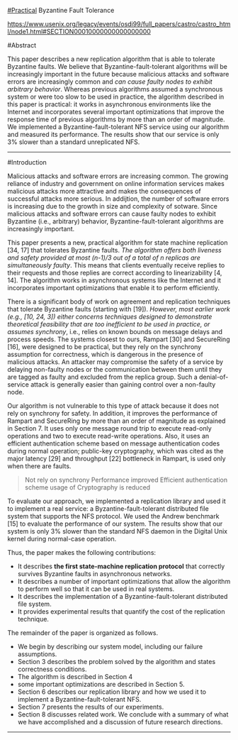 
[#Practical](#Practical) Byzantine Fault Tolerance

https://www.usenix.org/legacy/events/osdi99/full_papers/castro/castro_html/node1.html#SECTION00010000000000000000

#Abstract

This paper describes a new replication algorithm that is able to tolerate Byzantine faults. We believe that Byzantine-fault-tolerant algorithms will be increasingly important in the future because malicious attacks and software errors are increasingly common and *can cause faulty nodes to exhibit arbitrary behavior*. Whereas previous algorithms assumed a synchronous system or were too slow to be used in practice, the algorithm described in this paper is practical: it works in asynchronous environments like the Internet and incorporates several important optimizations that improve the response time of previous algorithms by more than an order of magnitude. We implemented a Byzantine-fault-tolerant NFS service using our algorithm and measured its performance. The results show that our service is only 3% slower than a standard unreplicated NFS. 

----

#Introduction

Malicious attacks and software errors are increasing common. The growing reliance of industry and government on online information services makes malicious attacks more attractive and makes the consequences of successful attacks more serious. In addijtion, the number of software errors is increasing due to the growth in size and complexity of sotware. Since malicious attacks and software errors can cause faulty nodes to exhibit Byzantine (i.e., arbitrary) behavior, Byzantine-fault-tolerant algorithms are increasingly important.

This paper presents a new, practical algorithm for state machine replication [34, 17] that tolerates Byzantine faults. *The algorithm offers both liveness and safety provided at most (n-1)/3  out of a total of n replicas are simultaneously faulty*. This means that clients eventually receive replies to their requests and those replies are correct according to linearizability [4, 14]. The algorithm works in asynchronous systems like the Internet and it incorporates important optimizations that enable it to perform efficiently. 

There is a significant body of work on agreement and replication techniques that tolerate Byzantine faults (starting with [19]). *However, most earlier work (e.g., [10, 24, 3]) either concerns techniques designed to demonstrate theoretical feasibility that are too inefficient to be used in practice, or assumes synchrony*, i.e., relies on known bounds on message delays and process speeds. The systems closest to ours, Rampart [30] and SecureRing [16], were designed to be practical, but they rely on the synchrony assumption for correctness, which is dangerous in the presence of malicious attacks. An attacker may compromise the safety of a service by delaying non-faulty nodes or the communication between them until they are tagged as faulty and excluded from the replica group. Such a denial-of-service attack is generally easier than gaining control over a non-faulty node. 

Our algorithm is not vulnerable to this type of attack because it does not rely on synchrony for safety. In addition, it improves the performance of Rampart and SecureRing by more than an order of magnitude as explained in Section 7. It uses only one message round trip to execute read-only operations and two to execute read-write operations. Also, it uses an efficient authentication scheme based on message authentication codes during normal operation; public-key cryptography, which was cited as the major latency [29] and throughput [22] bottleneck in Rampart, is used only when there are faults. 

> Not rely on synchrony
> Performance improved
> Efficient authentication scheme
> usage of Cryptography is reduced

To evaluate our approach, we implemented a replication library and used it to implement a real service: a Byzantine-fault-tolerant distributed file system that supports the NFS protocol. We used the Andrew benchmark [15] to evaluate the performance of our system. The results show that our system is only 3% slower than the standard NFS daemon in the Digital Unix kernel during normal-case operation. 

Thus, the paper makes the following contributions:

- It describes **the first state-machine replication protocol** that correctly survives Byzantine faults in asynchronous networks.
- It describes a number of important optimizations that allow the algorithm to perform well so that it can be used in real systems.
- It describes the implementation of a Byzantine-fault-tolerant distributed file system.
- It provides experimental results that quantify the cost of the replication technique.

The remainder of the paper is organized as follows. 

- We begin by describing our system model, including our failure assumptions. 
- Section 3 describes the problem solved by the algorithm and states correctness conditions. 
- The algorithm is described in Section 4 
- some important optimizations are described in Section 5. 
- Section 6 describes our replication library and how we used it to implement a Byzantine-fault-tolerant NFS. 
- Section 7 presents the results of our experiments. 
- Section 8 discusses related work. We conclude with a summary of what we have accomplished and a discussion of future research directions. 

----





